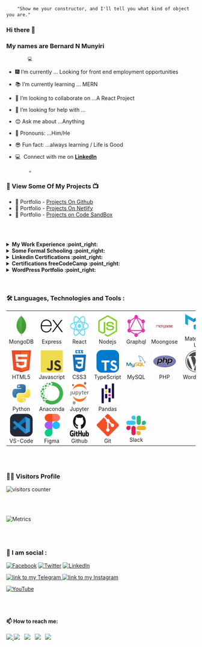             
        "Show me your constructor, and I'll tell you what kind of object you are." 
<base target="_blank">


### Hi there 👋 
### My names are Bernard N Munyiri

            💻
- 🎆 I’m currently ... Looking for front end employment opportunities
- 📚 I’m currently learning ... MERN
- 🔗 I’m looking to collaborate on ...A React Project
- 🙏 I’m looking for help with ... 
- 😊 Ask me about ...Anything
- 👴 Pronouns: ...Him/He
- 😎 Fun fact: ...always learning / Life is Good
- :computer: &nbsp;Connect with me on **[LinkedIn](www.linkedin.com/in/bernard-njiru-munyiri)** 

           ☕
               
   
     
### 👀 View Some Of My Projects 📺

- 📜 Portfolio - [Projects On Github](https://github.com/bmunyiri?tab=repositories)
- 📜 Portfolio - [Projects On Netlify](https://app.netlify.com/teams/bmunyiri/sites)
- 📜 Portfolio - [Projects on Code SandBox](https://codesandbox.io/u/bmunyiri)

<br/><br/>

<!-- start work experience section -->
<details>
<summary><b> My Work Experience :point_right: </b></summary>
<table>
  <thead>
    <tr>
      <th>Job Name</th>
      <th>Roles & responsibilities</th>
      <th>Duration</th>
    </tr>
  </thead>
  <tbody>
    <tr>
      <td><b><a href="https://www.kenyawebprofessionals.com/">Developer at Kenya Web Professionals</a> </b></td>
      <td>WordPress Developer</td>
      <td>July 2012 - Present</td>
    </tr>
  	<tr>
      <td><b><a href="https://creativeoptionsmd.com/">Weekends Residential Counselor at Creative Options Inc</a> </b></td>
      <td>Group Home Manager on Weekends</td>
      <td>February 2002 - December 2011</td>
    </tr>
    <tr>
      <td><b><a href="https://bmsi.org/">Staff Accountant at Baltimore Medical Systems</a> </b></td>
      <td>General Ledger Reconcilaitions. Bank Reconcilations. Generation of daily reports. Track budgets and variances. Monthly financial reports. Using MS Navision and other softwre.</td>
      <td>December 2006 - January 2009</td>
    </tr>
     <tr>
      <td><b><a href="https://www.capitalfm.co.ke/news/">Divisional Accountant at Capital Group</a></b></td>
      <td>Accounting functions up to final reports for Capital Pagers and Capital Real-Time.</td>
      <td>Oct 2000 - January 2002</td>
    </tr>
  </tbody>
</table>
</details>
<!-- end work experience section -->  
<!-- start work project section -->
<details>
<summary><b> Some Formal Schooling :point_right:</b></summary>
<table>
  <thead>
    <tr>
      <th>School Name</th>
      <th>Program Enrolled</th>
      <th>Description</th>
                <th>Duration</th>
    </tr>
  </thead>
  <tbody>
    <tr>
      <td><a href='https://www.towson.edu/'>Towson University</a></td>
      <td>Accounting Major </td>
      <td>The accounting major provides the necessary accounting courses to prepare students for the CPA exam and public accounting careers in auditing, tax accounting, cost accounting or managerial accounting.</td>
                <td>Fall 2007 - Spring 2011</td>
    </tr>
    <tr>
      <td><a href='https://www.ccbcmd.edu/'>Community College of Baltimore County</a></td>
      <td>Applied Science</td>
      <td>An AAS degree often provides a scientific or technical education to prepare you to enter the workforce after graduation.</td>
                  <td>Spring 2002 - Spring 2006</td>
    </tr>
    </tbody>
</table>
</details>
<!-- end work project section -->

<!-- start work project section -->
<details>
<summary><b>Linkedin Certifications :point_right:</b></summary>
<table>
  <thead>
    <tr>
      <th>LinkedIn Learning Certificate</th>
      <th>Course Enrolled</th>
      <th>Description</th>
    </tr>
  </thead>
  <tbody> 
                             <tr>
      <td><a href='09333fe21b345feaee1676e108235bbc4eb2dace3441a2c27a3ec5fa8efa7232'>Figma Essential Training: The Basics</a></td>
      <td>Figma Essential Training: The Basics</td>
      <td>Learn how to use Figma, the collaborative interface design tool. This course introduces the features and concepts you’ll need to know to start your first user experience (UX) design project in Figma. Find out how to create new files, segment your project for multiple screens and devices, and start adding content, including shapes, images, drawing, effects, and text. Instructor Brian Wood then shows how to work smarter—not harder—using Figma features like layers, reusable formatting, and components. In the final chapters, you can add interactions to the mix to build functional prototypes that really tell the whole story of your design to collaborators and clients.

Note: This course was created by Brian Wood. We are pleased to offer this training in our library.</td>
    </tr>
      <tr>
      <td><a href='https://www.linkedin.com/learning/certificates/4d78cf21bbe9903181b52766e5d337a7f093111a236401503a79c523040d24e6?trk=share_certificate #ecmascript.'>Learning ECMAScript 6+ (ES6+)</a></td>
      <td>Learning ECMAScript 6+ (ES6+)</td>
      <td>ECMAScript—the standardized version of JavaScript—keeps getting more powerful. ES6 was a large leap forward, introducing features that changed how developers structure programs. But every year since there have been updates and additional improvements. This course helps you create modern JavaScript applications leveraging the most interesting and useful features in ES6+. Eve Porcello introduces the new keywords and operators that can help simplify code, as well as new ways of creating functions and objects. She also shows you how to write and search through template strings, create map objects to store key/value pairs, move values from one array to another—or one object to another—with the spread operator, build reusable classes, and use arrow functions and generators. Plus, learn how to handle asynchronous data and tasks with promises, fetch, and the async/await syntax.
</td>
    </tr>
<tr>
      <td><a href='https://www.linkedin.com/learning/certificates/213dad55764907ab6808e21b2530cda4dc8e20cda68bf7d5b568e9392af35c65?trk=share_certificate #reactjs.'>React.js Essential Training</a></td>
      <td>React.js Essential Training</td>
      <td>Among all other JavaScript libraries, React.js stands out. It relies on reusable components, not templates, for UI development, allowing developers to render views where data changes over time. React applications are more scalable and more maintainable, making developers more efficient and users more satisfied. In this course, Eve Porcello introduces the basics of the React library using the most modern syntax and best practices for creating React components. Along the way, learn how to set up Chrome tools for React; create new components; work with the built-in Hooks in React; use the Create React App to run tests, and more. By the end of the course, you'll be armed with the essentials of React.js and better prepared to build your own browser-based projects.</td>
    </tr>                  <tr>
      <td><a href='https://www.linkedin.com/learning/certificates/13ab0de284e485c55409eea5441662516d757305ae434ccce41936e6e7766574?trk=share_certificate #reacthooks.'>React Hooks</a></td>
      <td>React Hooks</td>
      <td>React Hooks embed logic into functions in new React applications. In this course, instructor Eve Porcello covers various styles of Hooks usage and ways to integrate them into your programming workflow. She tells you how Hooks came to be part of the library, then walks you through how to install Create React App. Eve covers how you can use the useState Hook to handle different types of state variables and work with component trees. The useEffect Hook can be used for several application side effects, whenever the state of the app changes. Eve teaches you how to work with the dependency array effect and fetch data with the useEffect Hook. Next, she explains several additional Hooks and steps through the process of creating custom Hooks. In conclusion, Eve shows you some different directions you can pursue to improve your knowledge of the React ecosystem.</td>
    </tr><tr><td><a href='https://www.linkedin.com/learning/certificates/f45b1aedd0cd04882623596972e7b32fbe60daa3e02d7485eda139a48f30810e?trk=share_certificate #progressivewebapplications #reactjs.'>React: Building Progressive Web Apps (PWAs)</a></td>
      <td>React: Building Progressive Web Apps (PWAs)</td>
      <td>Single-page applications may be smooth, quick, and effective—but they disappear when the network connection drops. Progressive web apps (PWAs) work offline, enhancing resilience and allowing developers create seamless user experiences that feel like native apps. Learn how to build your own PWAs using React, the flexible front-end framework, in this course with Eve Porcello. Eve explains how to build the PWA component, fetch data, use Lighthouse to validate your app, and add offline capabilities to keep your app running even when the internet is down. Plus, learn how to install your app locally with browsers like Chrome and Safari for iOS.</td>
    </tr><tr>
      <td><a href='https://www.linkedin.com/learning/certificates/71613106ca8d9cde1de2c41c76344d7bc0cafdd3fc804ab747c489c2a0245545?trk=share_certificate #javascript.'>JavaScript: Patterns</a></td>
      <td>JavaScript: Patterns</td>
      <td>For the past two decades, programmers have structured both their code and their conversations about code around the patterns first described in Design Patterns, the classic Gang of Four book. JavaScript programmers have participated in these conversations, but the patterns discussed mostly fit in the world of orthodox object-oriented programming. In this course, Emmanuel Henri explains how these patterns fit with JavaScript. He demystifies the purpose of some of the most common patterns, providing code examples along the way. Learn about key creational, structural, and behavioral design patterns, and how you can apply each of them in your JavaScript code.</td>
    </tr>                  <tr>
      <td><a href='https://www.linkedin.com/learning/certificates/ad3a880dd06590de4a860dfb6f785e0d4197792fa23b4755dd4c6714b32ab63b?trk=share_certificate #javascript.'>JavaScript: Maps and Sets</a></td>
      <td>JavaScript: Maps and Sets</td>
      <td>Programming languages are always evolving and changing, and JavaScript is no exception. Over time, JavaScript has grown, and many new aspects have been added, including maps and sets. JavaScript maps and sets may sound simple, but they aren't quite the same as their counterparts in other programming languages. In this course, software engineer Jamie Pittman covers the ins and outs of JavaScript maps and sets, their syntax, how they work, and how to integrate them into your daily coding practice. Topics covered include a general overview of these features, when and where to use them, their WeakMap and WeakSet versions, and the various methods and properties associated with them.</td>
    </tr><tr>
      <td><a href='https://www.linkedin.com/learning/certificates/879fe6cf89fc86f1e2e44904a84546a766a5480192dc72bf9ba6ca9ec310348e?trk=share_certificate #nodejs.'>Learning Node.js</a></td>
      <td>Learning Node.js</td>
      <td>Node.js is a platform built on the Chrome JavaScript runtime that can help you build fast, scalable network applications. Node.js uses an event-driven, non-blocking I/O model that makes it lightweight and efficient—perfect for data-intensive real-time applications that run across distributed devices. In this course, learn the basics of Node.js, and discover how to build a simple application. Alexander Zanfir goes into topics such as npm, reading and writing files, and Node.js frameworks. He covers Node.js features, such as async/await, and dives into popular web development concepts. Alexander also walks through how to build a demo chat app from start to finish.
                  Learning objectives
Asynchronous tasks and callbacks
Benefits and features of JavaScript
Managing third-party packages with npm
Node.js frameworks
Static serving with Express
Creating a browser app
Exploring databases
Saving data to MongoDB with Mongoose
Error handling and debugging
Simple tests and async tests
              </td>
    </tr> <tr>
      <td><a href='https://www.linkedin.com/learning/certificates/37a56b3e63d64b8c687bae643ca243c280dbc9f046fed7416d7cf7873b7dff20?trk=share_certificate #expressjs.'>Express Essential Training</a></td>
      <td>Express Essential Training</td>
      <td>Are you looking for a quick introduction on the basics of using Express? Express is a flexible, minimalist framework that sits on top of Node.js, allowing you to build powerful websites and web applications with quick and easy-to-use APIs. In this course, full-stack software engineer Jamie Pittman shows you how to get started with this engaging, popular framework.

Learn the basics of how to set up Express, create a server, and build an application with the Express application generator. Explore essential routing concepts, core HTTP methods, JavaScript handler code, and how to work with middleware. Get tips on how to debug an Express application and use Express with other available databases. And because security is a top concern for all developers, Jamie shares best practices for structuring your environment for safety.</td>
    </tr> <tr>
      <td><a href='https://www.linkedin.com/learning/certificates/173402eb66ef13bf89cbc4e90ae0528f81251d0c7a730cd13fdc2ba6150397da?trk=share_certificate #mongodb.'>MongoDB Essential Training</a></td>
      <td>MongoDB Essential Training</td>
      <td>MongoDB is a NoSQL document database with an expressive and intuitive query language. While MongoDB is easy to get started with, there is more to using MongoDB than storing and retrieving JSON documents. In this course, Naomi Pentrel teaches MongoDB essentials, covering CRUD operations, aggregation pipelines, and drivers as well as advanced database features and database administration topics. If you’re looking for the knowledge to run MongoDB effectively in production, how to perform advanced queries, and how to administer databases, join Naomi in this course.</td>
    </tr>  
                         <tr>
      <td><a href='https://www.linkedin.com/learning/certificates/f5f0839a64f16374effe2860ed7a54957426238f871725c02b2a055bf59f431f?trk=share_certificate #mongodb.'>Advanced MongoDB Code Challenges</a></td>
      <td>Advanced MongoDB Code Challenges</td>
      <td>MongoDB is one of the most popular nonrelational databases in the world. If you’re looking to build out your skill set, your best move may be to dive right in. In this approachable, hands-on course, instructor John Cokos leads intermediate to advanced users through a series of practical coding challenges to help you get the most out of MongoDB. Learn how to query or find using aggregation pipelines to process documents, sort and group records, shape your output, and create calculated fields. Along the way, you’ll build out your toolbox with the necessary skills to work with multiple documents and relationships.</td>
    </tr>    <tr>
      <td><a href='https://www.linkedin.com/learning/certificates/94677df6f9d7a9fe83932d20a2366aa94bbf90fc73205498c2ee79cc679250d0?trk=share_certificate%20#php.'>PHP Essential Training</a></td>
      <td>PHP Essential Training</td>
      <td>PHP is a popular programming language that you can use to write simple code for web pages. If you have been using HTML to develop websites, learning PHP will allow you to create dynamic pages. In this course, learn the fundamentals of PHP. Kevin Skoglund covers concepts such as how to embed PHP code into an HTML page, and reviews the basic PHP data types such as strings and arrays. He also covers the different control structures in PHP, how to work with built-in PHP functions, and how to define your own custom functions.</td>
    </tr><tr>
      <td><a href='https://www.linkedin.com/learning/certificates/692d646933c37f6e1c8f4f36d75365af14b61961f8ff3abf6c7da59ce3414fc3?trk=share_certificate #wordpress.'>WordPress 5 Essential Training</a></td>
      <td>WordPress 5 Essential Training</td>
      <td>WordPress powers millions of blogs and websites. Available in 180 languages, WordPress can be hosted on any server, accessed in any browser, and built into almost anything you imagine: blog, portfolio, website, or online store. Learn how to create your own web experiences with this powerful and open-source publishing platform. Instructor Morten Rand-Hendriksen helps you get the most out of WordPress and create feature-rich blogs and websites. Morten explains how to create and publish posts and pages; create and edit blocks; and define reusable content blocks to take full advantage of the new block editor codenamed "Gutenberg."

Note: This course covers WordPress 5. The training will be updated as WordPress evolves.</td>
    </tr><tr>
      <td><a href='https://www.linkedin.com/learning/certificates/d313fff4891d7536d32fadc0a67031dee36b327d0214bde15e28b7497d6067ca?trk=share_certificate #searchengineoptimization #wordpress.'>WordPress: SEO</a></td>
      <td>WordPress: SEO</td>
      <td>Out of the box, WordPress is search engine friendly. But there's still more you can do to make your site visible to search engines and social media networks. In this introductory course focusing on basic setup and usage scenarios, learn how to drive more visitors to your WordPress site by performing search engine optimization (SEO) with the help of two powerful plugins: All in One SEO Pack and Yoast SEO. Along the way, learn how to take advantage of WordPress settings that can help you out as you optimize your site.</td>
    </tr><tr>
      <td><a href='https://www.linkedin.com/learning/certificates/efcf272499c039ac4087f5a85fc6d624e4bca02474f84be4cd88d970212b7b14?trk=share_certificate%20#industry40.'>Foundations of the Fourth Industrial Revolution (Industry 4.0)</a></td>
      <td>Foundations of the Fourth Industrial Revolution (Industry 4.0)</td>
      <td>The world is being transformed by a fourth industrial revolution. Sometimes referred to as Industry 4.0 or I4.0, the fourth industrial revolution takes the digital revolution a step further. The technology at its center—large-scale, low-cost automation and machine intelligence—has the potential to affect how we learn, work, move, communicate, and interact. This lecture-based series reviews the disruptive changes underway in science and culture and their impact on the future. Learn about the main technologies that are emerging, including artificial intelligence and blockchain, and their effect on cities, industries, and people. Dr. Jonathan Reichental also explains how people can take action to ensure Industry 4.0 doesn't leave anybody behind.
Learning objectives:
History of the four industrial revolutions
What has changed in science and culture
Core technologies: AI, Internet of Things, and more
Impact of the fourth industrial revolution
Taking action  </td>
    </tr><tr>
      <td><a href='https://www.linkedin.com/learning/certificates/3e37b9501fab768cc4b4b20fe21effe40fbb546a7a06889271d55783d201c773?trk=share_certificate #digitaltransformation.'>Digital Transformation</a></td>
      <td>Digital Transformation</td>
      <td>It seems as though everywhere you turn, digital transformation is happening. But what is digital, exactly, and what does it encompass? In this course, instructor Peter High helps business leaders better understand the definition of the term; the implications for people, processes, and technology; the risks of ignoring the digital transformation trend; and the rewards one can garner from riding this wave. Learn about the different stages of digital maturity, and the best ways to draw inspiration and insights from digital native companies like Google, Amazon, and Netflix, as well as from digital immigrant companies like FedEx and Domino's Pizza. He also covers the ideal backgrounds of digital leaders. Peter wraps up the course by explaining how to create a strategic digital transformation plan for your organization.</td>
    </tr><tr>
      <td><a href='https://www.linkedin.com/learning/certificates/be2f037baec00786393d266beb9157a0d076c9ad5fd48570f0665cc2ecaa440c?trk=share_certificate #digitalstrategy.'>Digital Strategy</a></td>
      <td>Digital Strategy</td>
      <td>Digital disruption is changing every business. Only a decade ago, the auto industry was well-defined by players such as GM, Ford, and Toyota. Today, these companies compete with newcomers such as Uber and Lyft, which sell transportation services—not cars. Similar dynamics are playing out in retail, banking, education, and even construction. This course examines how digitization reshapes the opportunities and threats facing companies—and how you can harness the power of digitization to win. Join Anil Gupta and Haiyan Wang to learn how to develop your own digital strategy. Discover how to harness artificial intelligence, use new platforms to beat the competition, and digitize products, services, and other elements of the value chain: design, development, sourcing, production, and distribution.</td>
    </tr><tr>
      <td><a href='https://www.linkedin.com/learning/certificates/9cc0a0433fa4e89d0be4109ad249b8ff581df19e1b1ccaf1e53798f23d1dad8b?trk=share_certificate%20#xaas.'>Everything as a Service (XaaS) is the Future of Business</a></td>
      <td>Everything as a Service (XaaS) is the Future of Business</td>
      <td>The world of work is moving rapidly from on premises to online. Everything as a Service (XaaS)—a category of computing that allows individuals and organizations to easily acquire a variety of computing-related services over the internet—is fueling this digital transformation. Curious about how XaaS can help you compete in a rapidly evolving global marketplace? This course can help. Tune in to learn what XaaS is in business terms, how it can help your organization, and the skills and prerequisites you need to implement it.

Instructor Jonathan Reichental begins by demystifying the origins of XaaS, as well as the most important as-a-service models, such as software as a service (SaaS), infrastructure as a service (IaaS), and platform as a service (PaaS). He then lays out why XaaS needs to be part of any digital transformation strategy, as well as what to know before implementing it. Plus, he provides a case study that shows how XaaS is being used by real-world businesses.</td>
    </tr><tr>
      <td><a href='https://www.linkedin.com/learning/certificates/622939835249695e60e17d6f937ebbf9adde6691f3eef12fd56141d48921a3b1?trk=share_certificate #robotics #blockchain #artificialintelligence #digitaltransformation #internetofthings.'>Digital Technologies Case Studies: AI, IOT, Robotics, Blockchain</a></td>
      <td>Digital Technologies Case Studies: AI, IOT, Robotics, Blockchain</td>
      <td>Emerging technologies are upending business models at a dramatic pace. It's critical for every professional to understand the core features of these technologies and how they are reshaping the structure of industries and the strategy of companies. Recognize the four key technologies at play— artificial intelligence, Internet of Things, robotics, and blockchain—and review cases studies showing how different industries have embraced these innovations to succeed and win. Instructors Anil Gupta and Haiyan Wang provide a high-level overview aimed at senior leaders and executives who want to incorporate emerging tech into their digital strategy.</td>
    </tr><tr>
      <td><a href='https://www.linkedin.com/learning/certificates/69a164a271bd55932afcf454177703ae2e131b934221cd62f3832ec61e3eb94a?trk=share_certificate%20#informationmanagement.'>Information Management: Document Security</a></td>
      <td>Information Management: Document Security</td>
      <td>Learn how to balance the need for cloud-based collaboration with document security best practices. In this course, Phil Gold explores how to structure an enterprise content management solution that ensures that documents are both collaborative and safe. Phil begins by reviewing basic server and security concepts, including different server structures, multilevel authentication layers, and data retention policies. He then discusses how to set security levels that don't negatively impact productivity, provide access for remote employees, and manage permissions. To wrap up, he shares best practices that can empower users to keep their documents secure.
                  Learning objectives:
Identify the group of people to be notified when making a document policy or procedure change.
Recognize which types of documentation requires higher levels of security.
Name the two rights available at folder level during collaboration.
Recall the purpose of version control.
Determine which application allows multiple libraries with custom permissions.
Identify the term used for add-ins within the SharePoint application.
Explain the most common cause of data breaches</td>
    </tr>     
              <tr>
      <td><a href='https://www.linkedin.com/learning/certificates/ee9e0029db5e7f5c631a4af60bfa7092991cee28bb28da495ec3682b406aa5bf?trk=share_certificate #worklifebalance #careermanagement.'>Building a Flexible Career</a></td>
      <td>Building a Flexible Career</td>
      <td>Do you want to work from home, adopt a more flexible schedule, or transition to a freelance role? Flexible work options for career-oriented professionals have been rapidly expanding, but it's not always easy knowing how to break into the market. This course is designed to help you build a career that fits your life, whether that means finding a new job or asking for more flexibility in your current position. Brie Reynolds teaches you about the growing flexible job market and shows how to build skills to be successful. She also introduces strategies to convince your current employer to offer flexible work, and to find legitimate and professional flexible job listings. Plus, get resume and interview prep tips to get hired. If you want to break out of the 9 to 5 or find better balance between work and life, this is the course for you.
Learning objectives:
Recognize how common flexible jobs are in the economy.
Identify what area is leading the economy in flexible jobs.
Recall what you should do before talking with your manager about flexible work opportunities.
Explain the problem with using the key phrase “work from home” when searching for jobs online.
Identify when during the interview process you should explore the possibility of flexible work.</td>
</tr><tr>
      <td><a href='https://www.linkedin.com/learning/certificates/1532185e8744eafafdc555bbf3cbb7133f37850e4d2347cb73e65a85d535f866?trk=share_certificate #jobsearchstrategies.'>Finding a Remote Job</a></td>
      <td>Finding a Remote Job</td>
      <td>Do you want a remote job? Do you want more job flexibility? Do you want to be able to work from anywhere? If you are looking for a job that aligns with your life, then a remote job might be right for you. Mike Gutman, remote work consultant and former marketing director at FlexJobs, explains how the remote job market has shifted and how you can position yourself to build a remote career. He goes over the pitfalls to avoid, how to build a remote-friendly resume and cover letter, regardless of your remote experience, and how to navigate the remote job search, application, and interview process. This course is designed to help you get your resume to the top of the stack, so you can land that next remote job and invest in your remote skills for the long haul.</td>
    </tr><tr>
      <td><a href='https://www.linkedin.com/learning/certificates/7952ae5dc06fff594eb49e0d26f10fd20aaa842e9d5a0340a12159f28d451834?trk=share_certificate #telecommuting #virtualoffice.'>Remote Work Foundations</a></td>
      <td>Remote Work Foundations</td>
      <td>When you unlock the power of remote work, you can ditch your commute, work where you focus best, and spend more time doing things you love, all while advancing your career. In this course, coach Mike Gutman from FlexJobs shows how to use today's cloud-based communication and collaboration tools to get work done from anywhere, while remaining connected to your organization. He reveals how you can create a productive work environment at home or around town by structuring your day correctly and avoiding distractions. He also explains how to build rapport with remote colleagues so you feel like you're part of the team and succeed in your remote career. Watch this course to learn how to work productively, when and where you want, and achieve the freedom and flexibility you need for a more balanced life.

Note: This course was featured in Market Watch, Inc., Fortune, Forbes, and Entrepreneur.</td>
    </tr><tr>
      <td><a href='https://www.linkedin.com/learning/certificates/297ed42265b3be5edbebf0787e049d0e79677ed52505193f69d173978dc0beab?trk=share_certificate%20#remoteteammanagement.'>Managing Virtual Teams</a></td>
      <td>Managing Virtual Teams</td>
      <td>Working remotely has been on the rise for many years now, with research showing that hiring managers expect nearly half of all their workers to be working remotely over the next decade. While many trends feed into this way of organizing work, managing the work effectively will be key to the success of organizations globally. In this course, instructor Phil Gold provides managers with a clear approach for getting the most out of their remote teams. He zeros in on the key factors that will ensure productivity, engagement, and growth, as well as a manager’s role in building trust, removing roadblocks, nurturing connections with team members, and setting clear goals.

Note: This course was featured in Market Watch, Inc., Fortune, Forbes, and Entrepreneur.</td>
    </tr><tr>
      <td><a href='https://www.linkedin.com/learning/certificates/6db1ff6fe7ec8f36620d7b4b4b398bc89bd143468865f778e720c160731f8a49?trk=share_certificate #teamwork.'>Teamwork Foundations</a></td>
      <td>Teamwork Foundations</td>
      <td>Whatever job you do, it’s likely you work in a team. Your performance will depend on your ability to work successfully with other people. Learn the qualities of effective teams and the role you, as a team member, play in creating a healthy, productive team in this course taught by management trainer Chris Croft. In addition to the importance of knowing your own strengths and weaknesses, Chris emphasizes the significance of delivering what is expected of you, listening to other team members, communicating clearly, playing more than one role, and being supportive. The training is jam-packed with practical ideas to become a great team player and help you and your organization become more successful.</td>
    </tr><tr>
      <td><a href='https://www.linkedin.com/learning/certificates/301cb3050cf59c7de3ecfe0db1c59e64c14801933a6a52f6887d3ca17dbb6faa?trk=share_certificate #careermanagement.'>Get Ready for Your Coding Interview</a></td>
      <td>Get Ready for Your Coding Interview</td>
      <td>If you've nabbed an interview for a software development position, it's likely that you'll have to face a common hurdle—the coding interview. If you're not sure what to expect, or you'd like to brush up on the essential topics that candidates are often tested on, then this course is for you.

Follow YK Sugishita as he explains what to keep in mind as you prepare for coding interviews. YK covers useful concepts that can help you master your interview, followed by practice problems that test what you know. YK reviews key concepts such as two-dimensional arrays, time complexity, Big-O notation, and hash tables. To wrap up, he shares a few tips for acing your interview, such as how to come up with an optimal solution. Even if you're not prepping for an upcoming job interview, tackling the coding problems covered in this course is a great way to sharpen your programming skills.</td>
    </tr>
</tbody>
</table>
</details>
<!-- end work project section -->
<!-- start work project section -->
<details>
<summary><b>Certifications freeCodeCamp :point_right:</b></summary>
<table>
  <thead>
    <tr>
      <th>freeCodeCamp Learning Certificate</th>
      <th>Program Enrolled</th>
      <th>Description</th>
    </tr>
  </thead>
  <tbody>
                <tr>
      <td><a href='https://www.freecodecamp.org/certification/Bernard-N-Munyiri/front-end-development-libraries'>Front End Development Libraries</a></td>
      <td>Front End Development Libraries</td>
      <td>Developer Certification, representing approximately 300 hours of coursework..</td>
    </tr>
    <tr>
      <td><a href='https://www.freecodecamp.org/certification/Bernard-N-Munyiri/javascript-algorithms-and-data-structures'>JavaScript Algorithms and Data Structures</a></td>
      <td>Front End Development Libraries</td>
      <td>Developer Certification, representing approximately 300 hours of coursework..</td>
    </tr>
    <tr>
      <td><a href='https://www.freecodecamp.org/certification/Bernard-N-Munyiri/responsive-web-design'</a>Responsive Web Design</td>
      <td>Responsive Web Design</td>
      <td>Developer Certification, representing approximately 300 hours of coursework..</td>
    </tr>
    </tbody>
</table>
</details>
<!-- end work project section -->
<!-- start work experience section -->
<details>
<summary><b> WordPress Portfolio :point_right: </b></summary>
<table>
  <thead>
    <tr>
      <th>Company Name</th>
      <th>Website Link</th>
      </tr>
  </thead>
  <tbody>
    <tr>
                <td>Kenya Web Professionals</td>
      <td><a href='https://kenyawebprofessionals.com'>Kenya Web Professionals</a></td>
    </tr>
                 <tr>
                             <td>Aqua Systems Kenya</td>
   <td><a href='https://aquasystemskenya.co.ke'>Aqua Systems Kenya</a></td>
    </tr>
                 <tr>
                             <td>My lil Store Kenya </td>
    <td><a href='http://mylilstorekenya.com'>My lil Store Kenya</a></td>
    </tr>
              <tr>
                          <td>Safes and Office Security Ltd</td>
                        <td><a href='http://safesandofficesecurity.com'>Safes and Office Security Ltd</a></td>
              </tr>
                <tr>
                          <td>Synergy International ICCT</td>
                          <td><a href='http://www.synergyicct.org'>Synergy International ICCT</a></td>
              </tr>
                <tr>
                          <td>Manufacturers & Suppliers (K) Ltd</td>
                        <td><a href='https://mslabrasives.com'>Manufacturers & Suppliers (K) Ltd</a></td>
              </tr>
                <tr>
                          <td>iNFiNiTY Baisikeli Ltd</td>
                         <td><a href='https://infinity.ke'>iNFiNiTY Baisikeli Ltd</a></td>
              </tr>
                <tr>
                          <td>MacDavidson Consulting Group Limited</td>
                          <td><a href='http://www.macdavidson.co.ke'>MacDavidson Consulting Group Limited</a></td>
              </tr>
                <tr>
                          <td>Stoic The Award-Winning Company</td>
                          <td><a href='http://stoiccarcentre.com'>Stoic The Award-Winning Company</a></td>
              </tr>
    </tbody>
</table>
</details>
<!-- end work experience section -->  

<br/>
<br/>

### :hammer_and_wrench: Languages, Technologies and Tools :


<table>
  <tr>
    <td align="center" width="96">
      <a >
        <img src="./mongodb-original.svg" width="60" height="60" alt="MongoDB" />
      </a>
      <br>MongoDB
    </td>
    <td align="center" width="96">
      <a >
        <img src="./express-original.svg" width="60" height="60" alt="express" />
      </a>
      <br>Express
    </td>
    <td align="center" width="96">
      <a >
        <img src="./react-original.svg" width="60" height="60" alt="React" />
      </a>
      <br>React
    </td>
    <td align="center" width="96">
      <a >
        <img src="./nodejs-original.svg" width="60" height="60" alt="Nodejs" />
      </a>
      <br>Nodejs
    </td>
    <td align="center" width="96">
      <a >
        <img  src="./graphql-plain.svg" width="60" height="60" alt="Graphql"  />     
      </a>
      <br>Graphql
    </td>
    <td align="center" width="96">
      <a  >
        <img src="./Moongose.png" width="60" height="60" alt="Moongose"   />
      </a>
      <br>Moongose
    </td>
        <td align="center" width="96">
      <a >
        <img src="https://github.com/devicons/devicon/blob/master/icons/materialui/materialui-original.svg" width="60" height="60" alt="materialui"   />
      </a>
      <br>Material-UI
    </td>
             <td align="center" width="96">
      <a >
        <img src="./jest-plain.svg" width="60" height="60" alt="Jest" />
      </a>
      <br>Jest
    </td>
      <td align="center" width="96">
      <a 
        <img src="#" width="60" height=60" alt="" />
      </a>
      <br>
    </td>        
  </tr>
     <tr>
    <td align="center" width="96"> 
      <a  >
        <img src="https://github.com/devicons/devicon/blob/master/icons/html5/html5-original.svg" width="60" height="60" alt="HTML5" />
      </a>
      <br>HTML5
    </td>
    <td align="center" width="96">
      <a  >
        <img src="https://github.com/devicons/devicon/blob/master/icons/javascript/javascript-original.svg" width="60" height="60" alt="javascript" />
      </a>
      <br>Javascript
    </td>
     <td align="center"  width="96">
      <a >
        <img src="https://github.com/devicons/devicon/blob/master/icons/css3/css3-plain-wordmark.svg" width="60" height="60" alt="CSS3" />
      </a>
      <br>CSS3
    </td>       
    <td align="center"  width="96">
      <a >
        <img src="https://github.com/tandpfun/skill-icons/blob/main/icons/TypeScript.svg" width="60" height="60" alt="TypeScript" />
      </a>
      <br>TypeScript
    </td>
        <td align="center" width="96">
      <a >
        <img src="https://github.com/devicons/devicon/blob/master/icons/mysql/mysql-original-wordmark.svg" width="60" height="60" alt="MySQL"/>
          </a>
      <br>MySQL
    </td>
    <td align="center"  width="96">
      <a >
        <img src="https://github.com/devicons/devicon/blob/master/icons/php/php-original.svg" width="60" height="60" alt="php" />
            </a>
      <br>PHP
    </td>
    <td align="center" width="96">
      <a  >
        <img src="./wordpress-plain.svg" width="60" height="60" alt="wordpress" />
      </a>
      <br>Wordpress
    </td>
    <td align="center" width="96">
      <a  >
        <img src="./woocommerce-plain.svg" width="60" height="60" alt="woocommerce"/>
      </a>
      <br>WooCommerce
    </td>
    <td align="center" width="96">
      <a  >
        <img src="./elementor.png" width="60" height="60" alt="elementor" />
      </a>
      <br>Elementor
    </td>
  </tr>
  <tr>
    <td align="center" width="96"> 
      <a  >
        <img src="./python-original.svg" width="60" height="60" alt="python" />
      </a>
      <br>Python
    </td>
    <td align="center" width="96">
      <a  >
        <img src="./anaconda-original.svg" width="60" height="60" alt="Anaconda" />
      </a>
      <br>Anaconda
    </td>
     <td align="center"  width="96">
      <a >
        <img src="./jupyter-original-wordmark.svg" width="60" height="60" alt="jupyter" />
      </a>
      <br>Jupyter
    </td>       
    <td align="center"  width="96">
      <a >
        <img src="pandas-original.svg" width="60" height="60" alt="pandas" />
      </a>
      <br>Pandas
    </td>
        <td align="center" width="96">
      <a >
        <img />
      </a>
      <br>
    </td>
    <td align="center"  width="96">
      <a >
        <img  />
      </a>
      <br>
    </td>
    <td align="center" width="96">
      <a  >
        <img  />
      </a>
      <br>
    </td>
    <td align="center" width="96">
      <a  >
        <img />
      </a>
      <br>
    </td>
    <td align="center" width="96">
      <a  >
        <img  />
      </a>
      <br>
    </td>
  </tr>
    <tr>
    <td align="center" width="96"> 
      <a  >
        <img src="https://github.com/tandpfun/skill-icons/blob/main/icons/VSCode-Dark.svg" width="60" height="60" alt="VSCode" />
      </a>
      <br>VS-Code
    </td>
    <td align="center" width="96">
      <a  >
        <img src="https://github.com/devicons/devicon/blob/master/icons/figma/figma-original.svg" width="60" height="60" alt="Figma" />
      </a>
      <br>Figma
    </td>
     <td align="center"  width="96">
      <a >
        <img src="https://github.com/devicons/devicon/blob/master/icons/github/github-original-wordmark.svg" width="60" height="60" alt="Github" />
      </a>
      <br>Github
    </td>       
    <td align="center"  width="96">
      <a >
        <img src="git-original.svg" width="60" height="60" alt="git" />
      </a>
      <br>Git
    </td>
        <td align="center" width="96">
      <a >
        <img src="https://github.com/devicons/devicon/blob/master/icons/slack/slack-original.svg" />
      </a>
      <br>Slack
    </td>
    <td align="center"  width="96">
      <a >
        <img  />
      </a>
      <br>
    </td>
    <td align="center" width="96">
      <a  >
        <img  />
      </a>
      <br>
    </td>
    <td align="center" width="96">
      <a  >
        <img />
      </a>
      <br>
    </td>
    <td align="center" width="96">
      <a  >
        <img  />
      </a>
      <br>
    </td>
  </tr>
</table>

  
<br/><br/>

### 🚴‍♂️ Visitors  Profile
<img alt="visitors counter" src="https://profile-counter.glitch.me/bmunyiri/count.svg">

<br/><br/>

![Metrics](https://metrics.lecoq.io/bmunyiri?template=classic&base=header%2C%20activity%2C%20community%2C%20repositories%2C%20metadata&base.indepth=false&base.hireable=false&base.skip=false&config.timezone=Africa%2FNairobi)

<br/><br/>

### 🍹 I am social :

[![Facebook](https://img.shields.io/badge/Facebook-%231877F2.svg?&style=flat-square&logo=facebook&logoColor=white)](https://facebook.com/kenyawebpro) 
[![Twitter](https://img.shields.io/badge/Twitter-%231DA1F2.svg?&style=flat-square&logo=twitter&logoColor=white)](https://twitter.com/kenyawebpro) 
[![LinkedIn](https://img.shields.io/badge/LinkedIn-%230077B5.svg?&style=flat-square&logo=linkedin&logoColor=white)](https://linkedin.com/in/bernard-njiru-munyiri) 

<a href="https://t.me/Bernard">
    <img alt="link to my Telegram" src="https://img.shields.io/static/v1?label&message=@Bernard&color=26A5E4&style=flat&logo=telegram&logoColor=whitesmoke" />
</a>
<a href="https://www.instagram.com/kenyawebprofessionals">
    <img alt="link to my Instagram" src="https://img.shields.io/static/v1?label&message=@kenyawebprofessionals&color=7E3ACE&style=flat&logo=instagram&logoColor=whitesmoke" />
</a>

[![YouTube](https://img.shields.io/badge/YouTube-%23FF0000.svg?&style=flat-square&logo=youtube&logoColor=white)](https://youtube.com/channel/UCtdxACSWwzAU3VcntqyX8QQ)

<br/><br/>

   #### 📫 How to reach me:
  
 <a href="mailto:bernard.munyiri@gmail.com"> <img src="https://img.icons8.com/fluent/48/000000/gmail.png" width="3.5%"/> [<img src="https://img.icons8.com/color/48/000000/linkedin.png" width="3.5%"/>](https://www.linkedin.com/in/https://github.com/bmunyiri/bmunyiri/blob/main/www.linkedin.com/in/bernard-njiru-munyiri/)  &nbsp; [<img src="https://img.icons8.com/fluent/48/000000/facebook-new.png" width="3.5%"/>](https://www.facebook.com/kenyawebpro/)  &nbsp; [<img src="https://img.icons8.com/color/48/000000/twitter.png" width="3.5%"/>](https://twitter.com/kenyawebpro)  &nbsp; [<img src="https://img.icons8.com/fluent/48/000000/instagram-new.png" width="3.5%"/>](https://www.instagram.com/kenyawebprofessionals/) 
